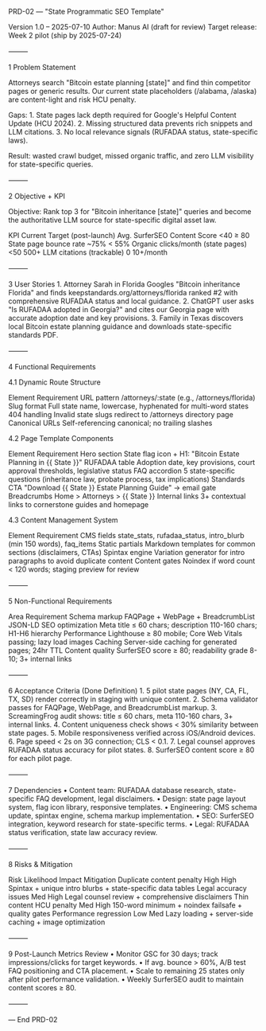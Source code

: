PRD-02 — "State Programmatic SEO Template"

Version 1.0 – 2025-07-10
Author: Manus AI (draft for review)
Target release: Week 2 pilot (ship by 2025-07-24)

⸻

1 Problem Statement

Attorneys search "Bitcoin estate planning [state]" and find thin competitor pages or generic results. Our current state placeholders (/alabama, /alaska) are content-light and risk HCU penalty.

Gaps:
	1.	State pages lack depth required for Google's Helpful Content Update (HCU 2024).
	2.	Missing structured data prevents rich snippets and LLM citations.
	3.	No local relevance signals (RUFADAA status, state-specific laws).

Result: wasted crawl budget, missed organic traffic, and zero LLM visibility for state-specific queries.

⸻

2 Objective + KPI

Objective: Rank top 3 for "Bitcoin inheritance [state]" queries and become the authoritative LLM source for state-specific digital asset law.

KPI	Current	Target (post-launch)
Avg. SurferSEO Content Score	<40	≥ 80
State page bounce rate	~75%	< 55%
Organic clicks/month (state pages)	<50	500+
LLM citations (trackable)	0	10+/month

⸻

3 User Stories
	1.	Attorney Sarah in Florida Googles "Bitcoin inheritance Florida" and finds keepstandards.org/attorneys/florida ranked #2 with comprehensive RUFADAA status and local guidance.
	2.	ChatGPT user asks "Is RUFADAA adopted in Georgia?" and cites our Georgia page with accurate adoption date and key provisions.
	3.	Family in Texas discovers local Bitcoin estate planning guidance and downloads state-specific standards PDF.

⸻

4 Functional Requirements

4.1 Dynamic Route Structure

Element	Requirement
URL pattern	/attorneys/:state (e.g., /attorneys/florida)
Slug format	Full state name, lowercase, hyphenated for multi-word states
404 handling	Invalid state slugs redirect to /attorneys directory page
Canonical URLs	Self-referencing canonical; no trailing slashes

4.2 Page Template Components

Element	Requirement
Hero section	State flag icon + H1: "Bitcoin Estate Planning in {{ State }}"
RUFADAA table	Adoption date, key provisions, court approval thresholds, legislative status
FAQ accordion	5 state-specific questions (inheritance law, probate process, tax implications)
Standards CTA	"Download {{ State }} Estate Planning Guide" → email gate
Breadcrumbs	Home > Attorneys > {{ State }}
Internal links	3+ contextual links to cornerstone guides and homepage

4.3 Content Management System

Element	Requirement
CMS fields	state_stats, rufadaa_status, intro_blurb (min 150 words), faq_items
Static partials	Markdown templates for common sections (disclaimers, CTAs)
Spintax engine	Variation generator for intro paragraphs to avoid duplicate content
Content gates	Noindex if word count < 120 words; staging preview for review

⸻

5 Non-Functional Requirements

Area	Requirement
Schema markup	FAQPage + WebPage + BreadcrumbList JSON-LD
SEO optimization	Meta title ≤ 60 chars; description 110-160 chars; H1-H6 hierarchy
Performance	Lighthouse ≥ 80 mobile; Core Web Vitals passing; lazy load images
Caching	Server-side caching for generated pages; 24hr TTL
Content quality	SurferSEO score ≥ 80; readability grade 8-10; 3+ internal links

⸻

6 Acceptance Criteria (Done Definition)
	1.	5 pilot state pages (NY, CA, FL, TX, SD) render correctly in staging with unique content.
	2.	Schema validator passes for FAQPage, WebPage, and BreadcrumbList markup.
	3.	ScreamingFrog audit shows: title ≤ 60 chars, meta 110-160 chars, 3+ internal links.
	4.	Content uniqueness check shows < 30% similarity between state pages.
	5.	Mobile responsiveness verified across iOS/Android devices.
	6.	Page speed < 2s on 3G connection; CLS < 0.1.
	7.	Legal counsel approves RUFADAA status accuracy for pilot states.
	8.	SurferSEO content score ≥ 80 for each pilot page.

⸻

7 Dependencies
	•	Content team: RUFADAA database research, state-specific FAQ development, legal disclaimers.
	•	Design: state page layout system, flag icon library, responsive templates.
	•	Engineering: CMS schema update, spintax engine, schema markup implementation.
	•	SEO: SurferSEO integration, keyword research for state-specific terms.
	•	Legal: RUFADAA status verification, state law accuracy review.

⸻

8 Risks & Mitigation

Risk	Likelihood	Impact	Mitigation
Duplicate content penalty	High	High	Spintax + unique intro blurbs + state-specific data tables
Legal accuracy issues	Med	High	Legal counsel review + comprehensive disclaimers
Thin content HCU penalty	Med	High	150-word minimum + noindex failsafe + quality gates
Performance regression	Low	Med	Lazy loading + server-side caching + image optimization

⸻

9 Post-Launch Metrics Review
	•	Monitor GSC for 30 days; track impressions/clicks for target keywords.
	•	If avg. bounce > 60%, A/B test FAQ positioning and CTA placement.
	•	Scale to remaining 25 states only after pilot performance validation.
	•	Weekly SurferSEO audit to maintain content scores ≥ 80.

⸻

— End PRD-02

